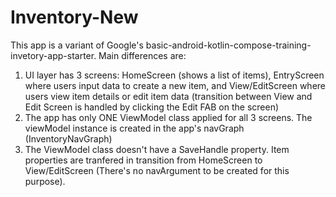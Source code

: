 # Inventory-New
This app is a variant of Google's basic-android-kotlin-compose-training-invetory-app-starter.
Main differences are:
1. UI layer has 3 screens: HomeScreen (shows a list of items), EntryScreen where users input data to create a new item, and View/EditScreen where users view item details or edit item data (transition between View and Edit Screen is handled by clicking the Edit FAB on the screen)
2. The app has only ONE ViewModel class applied for all 3 screens. The viewModel instance is created in the app's navGraph (InventoryNavGraph)
3. The ViewModel class doesn't have a SaveHandle property. Item properties are tranfered in transition from HomeScreen to View/EditScreen (There's no navArgument to be created for this purpose).
